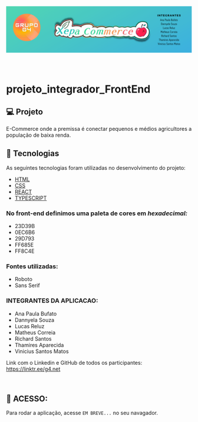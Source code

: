 <h1 align="center">
  <img src="src/assets/img/INTEGRANTES.png" alt="logo" >

</h1>

<br> 

# projeto_integrador_FrontEnd

## :computer: Projeto
E-Commerce onde a premissa é conectar pequenos e médios agricultores a população de baixa renda.

## :rocket: Tecnologias

As seguintes tecnologias foram utilizadas no desenvolvimento do projeto:

- [HTML](https://devdocs.io/html/)
- [CSS](https://devdocs.io/css/) 
- [REACT](https://devdocs.io/react/)
- [TYPESCRIPT](https://devdocs.io/typescript/)
### No front-end definimos uma paleta de cores em _hexadecimal:_
* 23D39B
* 0EC6B6
* 29D793
* FF685E
* FF8C4E


### Fontes utilizadas:
* Roboto
* Sans Serif

### **INTEGRANTES DA APLICACAO:**

* Ana Paula Bufato
* Dannyela Souza
* Lucas Reluz
* Matheus Correia
* Richard Santos
* Thamires Aparecida
* Vinicius Santos Matos


Link com o Linkedin e GitHub de todos os participantes: <https://linktr.ee/g4.net>

<br>

## :wrench: ACESSO:
Para rodar a aplicação, acesse ```EM BREVE...``` no seu navagador.
